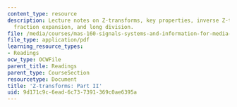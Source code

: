 ```yaml
---
content_type: resource
description: Lecture notes on Z-transforms, key properties, inverse Z-transform, partial
  fraction expansion, and long division.
file: /media/courses/mas-160-signals-systems-and-information-for-media-technology-fall-2007/9d171c9c6ead6c737391369c0ae6395a_1121_zx2.pdf
file_type: application/pdf
learning_resource_types:
- Readings
ocw_type: OCWFile
parent_title: Readings
parent_type: CourseSection
resourcetype: Document
title: 'Z-transforms: Part II'
uid: 9d171c9c-6ead-6c73-7391-369c0ae6395a
---
```

